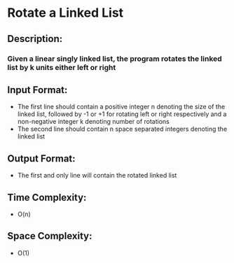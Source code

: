 # Rotate a Linked List
## Description:
### Given a linear singly linked list, the program rotates the linked list by k units either left or right
## Input Format:
* The first line should contain a positive integer n denoting the size of the linked list, followed by -1 or +1 for rotating left or right respectively and a non-negative integer k denoting number of rotations
* The second line should contain n space separated integers denoting the linked list
## Output Format:
* The first and only line will contain the rotated linked list
## Time Complexity: 
* O(n)
## Space Complexity: 
* O(1)